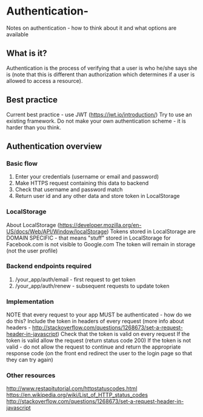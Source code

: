 # Authentication-
Notes on authentication - how to think about it and what options are available

## What is it?
Authentication is the process of verifying that a user is who he/she says she is (note that this is different than authorization which determines if a user is allowed to access a resource). 

## Best practice
Current best practice - use JWT (https://jwt.io/introduction/) 
Try to use an existing framework. Do not make your own authentication scheme - it is harder than you think. 

## Authentication overview
### Basic flow
1) Enter your credentials (username or email and password)
2) Make HTTPS request containing this data to backend 
3) Check that username and password match
4) Return user id and any other data and store token in LocalStorage

### LocalStorage
About LocalStorage (https://developer.mozilla.org/en-US/docs/Web/API/Window/localStorage)
Tokens stored in LocalStorage are DOMAIN SPECIFIC - that means "stuff" stored in LocalStorage for Facebook.com is not visible to Google.com
The token will remain in storage (not the user profile)

### Backend endpoints required
1) /your_app/auth/email - first request to get token
2) /your_app/auth/renew  - subsequent requests to update token 

### Implementation
NOTE that every request to your app MUST be authenticated - how do we do this? 
Include the token in headers of every request (more info about headers - http://stackoverflow.com/questions/1268673/set-a-request-header-in-javascript)
Check that the token is valid on every request
If the token is valid allow the request (return status code 200)
If the token is not valid - do not allow the request to continue and return the appropriate response code (on the front end redirect the user to the login page so that they can try again)

### Other resources
http://www.restapitutorial.com/httpstatuscodes.html
https://en.wikipedia.org/wiki/List_of_HTTP_status_codes
http://stackoverflow.com/questions/1268673/set-a-request-header-in-javascript
